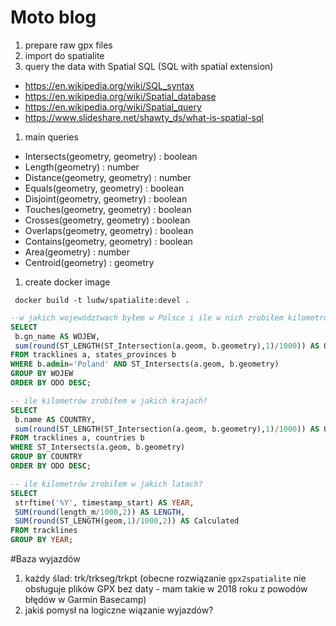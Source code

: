 
# Moto blog

1. prepare raw gpx files
1. import do spatialite
1. query the data with Spatial SQL (SQL with spatial extension)
 * https://en.wikipedia.org/wiki/SQL_syntax
 * https://en.wikipedia.org/wiki/Spatial_database
 * https://en.wikipedia.org/wiki/Spatial_query
 * https://www.slideshare.net/shawty_ds/what-is-spatial-sql
1. main queries
 * Intersects(geometry, geometry) : boolean
 * Length(geometry) : number
 * Distance(geometry, geometry) : number
 * Equals(geometry, geometry) : boolean
 * Disjoint(geometry, geometry) : boolean
 * Touches(geometry, geometry) : boolean
 * Crosses(geometry, geometry) : boolean
 * Overlaps(geometry, geometry) : boolean
 * Contains(geometry, geometry) : boolean
 * Area(geometry) : number
 * Centroid(geometry) : geometry
1. create docker image
```
 docker build -t ludw/spatialite:devel .
```

```sql
--w jakich województwach byłem w Polsce i ile w nich zrobiłem kilometrów
SELECT
 b.gn_name AS WOJEW,
 sum(round(ST_LENGTH(ST_Intersection(a.geom, b.geometry),1)/1000)) AS ODO
FROM tracklines a, states_provinces b
WHERE b.admin='Poland' AND ST_Intersects(a.geom, b.geometry)
GROUP BY WOJEW
ORDER BY ODO DESC;

-- ile kilometrów zrobiłem w jakich krajach?
SELECT
 b.name AS COUNTRY,
 sum(round(ST_LENGTH(ST_Intersection(a.geom, b.geometry),1)/1000)) AS ODO
FROM tracklines a, countries b
WHERE ST_Intersects(a.geom, b.geometry)
GROUP BY COUNTRY
ORDER BY ODO DESC;

-- ile kilometrów zrobiłem w jakich latach?
SELECT
 strftime('%Y', timestamp_start) AS YEAR,
 SUM(round(length_m/1000,2)) AS LENGTH,
 SUM(round(ST_LENGTH(geom,1)/1000,2)) AS Calculated
FROM tracklines
GROUP BY YEAR;
```

#Baza wyjazdów

1. każdy ślad: trk/trkseg/trkpt (obecne rozwiązanie `gpx2spatialite` nie obsługuje plików GPX bez daty - mam takie w 2018 roku z powodów błędów w Garmin Basecamp)
1. jakiś pomysł na logiczne wiązanie wyjazdów?
